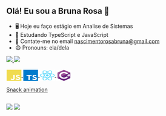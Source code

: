 ## Olá! Eu sou a Bruna Rosa 👋

- 🖥️ Hoje eu faço estágio em Analise de Sistemas 
- 🌱 Estudando TypeScript e JavaScript 
- 💬 Contate-me no email nascimentorosabruna@gmail.com 
- 😄 Pronouns: ela/dela 

<div>
  <a href="https://github.com/BruhRosa">
    <img heigth="180cm" src="https://github-readme-stats.vercel.app//api?username=BruhRosa&show_icons=true&theme=dracula&include_all_commits=true&count_private=true"/>
    <img heigth="180cm" src="https://github-readme-stats.vercel.app//api/top-langs/?username=BruhRosa&layout-compact&langs_count-16&theme=dracula"/>
</div>

<div style="display: inline_block"><br>
  <img align="center" alt="Bruna-Js" height="30" width="40" src="https://raw.githubusercontent.com/devicons/devicon/master/icons/javascript/javascript-plain.svg">
  <img align="center" alt="Bruna-Ts" height="30" width="40" src="https://raw.githubusercontent.com/devicons/devicon/master/icons/typescript/typescript-plain.svg">
  <img align="center" alt="Bruna-React" height="30" width="40" src="https://raw.githubusercontent.com/devicons/devicon/master/icons/react/react-original.svg">
  <img align="center" alt="Bruna-Csharp" height="30" width="40" src="https://raw.githubusercontent.com/devicons/devicon/master/icons/csharp/csharp-original.svg">
</div>

[Snack animation](https:/Github.com//BruhRosa/BruhRosa/blob/output/github-contribution-grid-snack.svg)
##

<div> 
  <a href="https://instagram.com/rosabruuna" target="_blank"><img src="https://img.shields.io/badge/-Instagram-%23E4405F?style=for-the-badge&logo=instagram&logoColor=white" target="_blank"></a>
  <a href = "mailto:nascimentorosabruna@gmail.com"><img src="https://img.shields.io/badge/-Gmail-%23333?style=for-the-badge&logo=gmail&logoColor=white" target="_blank"></a>
</div>
